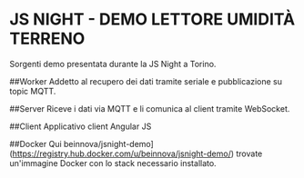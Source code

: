 # JS NIGHT - DEMO LETTORE UMIDITÀ TERRENO

Sorgenti demo presentata durante la JS Night a Torino.

##Worker
Addetto al recupero dei dati tramite seriale e pubblicazione su topic MQTT.

##Server
Riceve i dati via MQTT e li comunica al client tramite WebSocket.

##Client
Applicativo client Angular JS

##Docker
Qui beinnova/jsnight-demo](https://registry.hub.docker.com/u/beinnova/jsnight-demo/) trovate un'immagine Docker con lo stack necessario installato.

